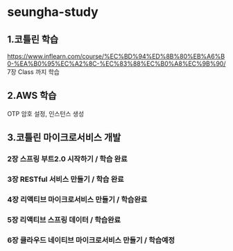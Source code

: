 # seungha-study

## 1.코틀린 학습

https://www.inflearn.com/course/%EC%BD%94%ED%8B%80%EB%A6%B0-%EA%B0%95%EC%A2%8C-%EC%83%88%EC%B0%A8%EC%9B%90/ 7장 Class 까지 학습
## 2.AWS 학습

OTP 암호 설정, 인스턴스 생성
## 3.코틀린 마이크로서비스 개발

### 2장 스프링 부트2.0 시작하기 / 학습 완료

### 3장 RESTful 서비스 만들기  / 학습 완료

### 4장 리액티브 마이크로서비스 만들기 / 학습완료

### 5장 리액티브 스프링 데이터 / 학습완료

### 6장 클라우드 네이티브 마이크로서비스 만들기 / 학습예정

